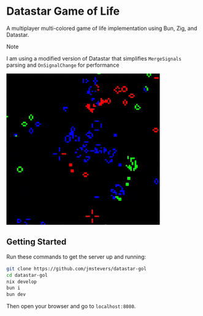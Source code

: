 # Datastar Game of Life

A multiplayer multi-colored game of life implementation using Bun, Zig, and Datastar.

> [!NOTE]  
> I am using a modified version of Datastar that simplifies `MergeSignals` parsing and `OnSignalChange` for performance

![](https://github.com/jmstevers/datastar-gol/blob/main/showcase.gif)

## Getting Started

Run these commands to get the server up and running:

```bash
git clone https://github.com/jmstevers/datastar-gol
cd datastar-gol
nix develop
bun i
bun dev
```

Then open your browser and go to `localhost:8080`.
